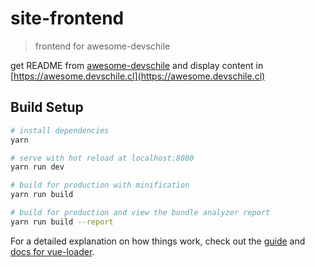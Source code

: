 # site-frontend

> frontend for awesome-devschile

get README from [awesome-devschile](https://github.com/devschile/awesome-devschile) and display content in [https://awesome.devschile.cl](https://awesome.devschile.cl)

## Build Setup

``` bash
# install dependencies
yarn

# serve with hot reload at localhost:8080
yarn run dev

# build for production with minification
yarn run build

# build for production and view the bundle analyzer report
yarn run build --report
```

For a detailed explanation on how things work, check out the [guide](http://vuejs-templates.github.io/webpack/) and [docs for vue-loader](http://vuejs.github.io/vue-loader).
